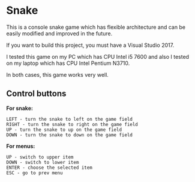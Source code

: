 # Snake

This is a console snake game which has flexible architecture and can be easily modified and improved in the future. 

If you want to build this project, you must have a Visual Studio 2017.

I tested this game on my PC which has CPU Intel i5 7600 and also I tested on my laptop which has CPU Intel Pentium N3710.

In both cases, this game works very well.

## Control buttons

**For snake:**

    LEFT - turn the snake to left on the game field
    RIGHT - turn the snake to right on the game field
    UP - turn the snake to up on the game field
    DOWN - turn the snake to down on the game field

**For menus:**

    UP - switch to upper item
    DOWN - switch to lower item
    ENTER - choose the selected item
    ESC - go to prev menu